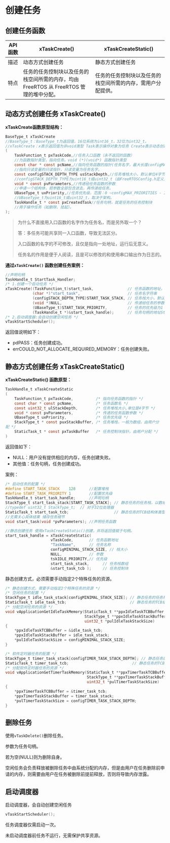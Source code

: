 # 创建任务



## 创建任务函数

| API函数 | xTaskCreate()                                                | xTaskCreateStatic()                                          |
| ------- | ------------------------------------------------------------ | ------------------------------------------------------------ |
| 描述    | 动态方式创建任务                                             | 静态方式创建任务                                             |
| 特点    | 任务的任务控制块以及任务的栈空间所需的内存，均由 FreeRTOS 从 FreeRTOS 管理的堆中分配。 | 任务的任务控制块以及任务的栈空间所需的内存，需用户分配提供。 |



## 动态方式创建任务 xTaskCreate()  

**xTaskCreate函数原型结构：**

```c
BaseType_t xTaskCreate
//BaseType_t：BaseType_t为返回值，16位系统为int16_t，32位为int32_t。
//xTaskCreate：x表示返回值为非void类型 Task表示操作对象为任务 Create表示动态创建行为。
(
    TaskFunction_t pxTaskCode,//任务入口函数（永不返回的函数）
    //为函数指针类型，指向任务。void (*)(void*) 函数指针类型
    const char * const pcName,//指向任务函数的指针(任务名字，最大长度configMAX_TASK_NAME_LEN默认16字符)
    //指向只读变量的只读指针，只读变量为任务名字。
    const configSTACK_DEPTH_TYPE usStackDepth,//任务堆栈大小，默认单位4字节
    //configSTACK_DEPTH_TYPE为uint16_t或uint32_t（由FreeRTOSConfig.h定义）
    void * const pvParameters,//传递给任务函数的参数
    //申请一个结构体，把参数全部包含进去，再传递给任务。
    UBaseType_t uxPriority,//任务优先级，范围：0 ~configMAX_PRIORITIES - 1
    //UBaseType_t为uint16_t或uint32_t，取决于架构。
    TaskHandle_t * const pxCreatedTask//任务句柄，就是任务的任务控制块
    //用于操作任务（如删除、挂起）。
);
```

> 为什么不直接用入口函数的名字作为任务名，而是另外取一个？
>
> 答：多任务可能共享同一入口函数，导致无法区分。
>
> 入口函数的名字的不可修改，且仅是指向一处地址，运行后无意义。
>
> 任务名的作用是便于人阅读，且是可以修改的和使用串口输出作为日志的。

**通过`xTaskCreate()` 函数创建任务案例：**

```c
//声明句柄
TaskHandle_t StartTask_Handler;
/* 1.创建一个启动任务 */
xTaskCreate((TaskFunction_t)start_task,               // 任务函数的地址，调用start_task()函数。
            (char *)"start_task",                     // 任务名字符串
            (configSTACK_DEPTH_TYPE)START_TASK_STACK, // 任务栈大小，默认最小128，单位4字节，此处为一般用宏定义。
            (void *)NULL,                             // 传递给任务的参数为空
            (UBaseType_t)START_TASK_PRIORITY,         // 任务的优先级为1（数值越大优先级越高），此处为一般用宏定义。
            (TaskHandle_t *)&start_task_handle);      // 任务句柄的地址StartTask_Handler
/* 2.启动调度器:会自动创建空闲任务 */
vTaskStartScheduler();
```

返回值说明如下：

- pdPASS：任务创建成功。
- errCOULD_NOT_ALLOCATE_REQUIRED_MEMORY：任务创建失败。 



## 静态方式创建任务 xTaskCreateStatic()  

**xTaskCreateStatic()  函数原型：**

```c
TaskHandle_t xTaskCreateStatic 
(  
    TaskFunction_t pxTaskCode,          /* 指向任务函数的指针 */ 
    const char * const pcName,          /* 任务函数名 */ 
    const uint32_t ulStackDepth,        /* 任务堆栈大小,单位是4字节 */ 
    void * const pvParameters,          /* 传递的任务函数参数 */ 
    UBaseType_t uxPriority,             /* 任务优先级 */ 
    StackType_t * const puxStackBuffer, /* 任务堆栈，一般为数组，由用户分
配 */ 
    StaticTask_t * const pxTaskBuffer   /* 任务控制块指针，由用户分配 */ 
)
```

返回值如下：

- NULL：用户没有提供相应的内存，任务创建失败。
- 其他值：任务句柄，任务创建成功。 

案例：

```c
/* 启动任务的配置 */
#define START_TASK_STACK    128      //配置堆栈
#define START_TASK_PRIORITY 1        //配置优先级
TaskHandle_t start_task_handle;      //声明句柄
StackType_t start_task_stack[START_TASK_STACK]; // 静态任务的任务栈，以数组形式存储
//typedef uint32_t StackType_t;  // 对于32位处理器
StaticTask_t start_task_tcb;                    // 静态任务的TCB结构体类型
//无需关心具体结果 储存任务细节
void start_task(void *pvParameters); //声明任务函数

//静态创建任务 使用xTaskCreateStatic()创建，并将返回值赋于句柄。
start_task_handle = xTaskCreateStatic(
                    vTaskCode,       // 任务函数地址
                    "TaskName",      // 任务名称
                    configMINIMAL_STACK_SIZE, // 栈大小
                    NULL,            // 参数
                    tskIDLE_PRIORITY,// 优先级
                    start_task_stack,      // 任务栈数组
                    &start_task_tcb );     // 任务控制块
```

静态创建方式，必须需要手动指定2个特殊任务的资源。

```c
/* 静态创建方式，需要手动指定2个特殊任务的资源 */
/* 空闲任务的配置 */
StackType_t idle_task_stack[configMINIMAL_STACK_SIZE]; // 静态任务的任务栈，以数组形式存储
StaticTask_t idle_task_tcb;                            // 静态任务的TCB结构体类型
/* 分配空闲任务的资源 */
void vApplicationGetIdleTaskMemory(StaticTask_t **ppxIdleTaskTCBBuffer,
                                   StackType_t **ppxIdleTaskStackBuffer,
                                   uint32_t *pulIdleTaskStackSize)
{
    *ppxIdleTaskTCBBuffer = &idle_task_tcb;
    *ppxIdleTaskStackBuffer = idle_task_stack;
    *pulIdleTaskStackSize = configMINIMAL_STACK_SIZE;
}

/* 软件定时器任务的配置 */
StackType_t timer_task_stack[configTIMER_TASK_STACK_DEPTH]; // 静态任务的任务栈，以数组形式存储
StaticTask_t timer_task_tcb;                            // 静态任务的TCB结构体类型
/* 分配软件定时器任务的资源 */
void vApplicationGetTimerTaskMemory(StaticTask_t **ppxTimerTaskTCBBuffer,
                                    StackType_t **ppxTimerTaskStackBuffer,
                                    uint32_t *pulTimerTaskStackSize)
{
    *ppxTimerTaskTCBBuffer = &timer_task_tcb;
    *ppxTimerTaskStackBuffer = timer_task_stack;
    *pulTimerTaskStackSize = configTIMER_TASK_STACK_DEPTH;
}
```



## 删除任务

使用`vTaskDelete()`删除任务。

参数为任务句柄。

若为空(NULL)则为删除自身。

空闲任务会负责释放被删除任务中由系统分配的内存，但是由用户在任务删除前申请的内存，则需要由用户在任务被删除前提前释放，否则将导致内存泄露。 



## 启动调度器

启动调度器，会自动创建空闲任务

```c
vTaskStartScheduler();
```

任务调度器仅需启动一次。

未启动调度器前任务不运行，无需保护共享资源。



